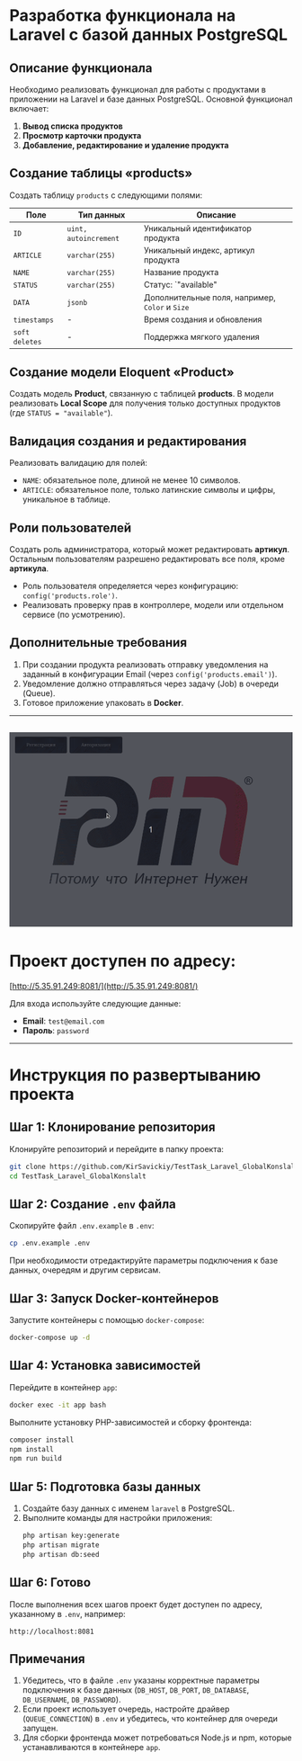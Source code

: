 # Разработка функционала на Laravel с базой данных PostgreSQL

## Описание функционала

Необходимо реализовать функционал для работы с продуктами в приложении на Laravel и базе данных PostgreSQL. Основной функционал включает:

1. **Вывод списка продуктов**
2. **Просмотр карточки продукта**
3. **Добавление, редактирование и удаление продукта**

## Создание таблицы «products»

Создать таблицу `products` с следующими полями:

| Поле      | Тип данных     | Описание |
|-----------|----------------|----------|
| `ID`      | `uint, autoincrement` | Уникальный идентификатор продукта |
| `ARTICLE` | `varchar(255)`  | Уникальный индекс, артикул продукта |
| `NAME`    | `varchar(255)`  | Название продукта |
| `STATUS`  | `varchar(255)`  | Статус: `"available" | "unavailable"` |
| `DATA`    | `jsonb`         | Дополнительные поля, например, `Color` и `Size` |
| `timestamps` | -              | Время создания и обновления |
| `soft deletes` | -            | Поддержка мягкого удаления |

## Создание модели Eloquent «Product»

Создать модель **Product**, связанную с таблицей **products**. В модели реализовать **Local Scope** для получения только доступных продуктов (где `STATUS = "available"`).

## Валидация создания и редактирования

Реализовать валидацию для полей:

- `NAME`: обязательное поле, длиной не менее 10 символов.
- `ARTICLE`: обязательное поле, только латинские символы и цифры, уникальное в таблице.

## Роли пользователей

Создать роль администратора, который может редактировать **артикул**. Остальным пользователям разрешено редактировать все поля, кроме **артикула**.

- Роль пользователя определяется через конфигурацию: `config('products.role')`.
- Реализовать проверку прав в контроллере, модели или отдельном сервисе (по усмотрению).

## Дополнительные требования

1. При создании продукта реализовать отправку уведомления на заданный в конфигурации Email (через `config('products.email')`).
2. Уведомление должно отправляться через задачу (Job) в очереди (Queue).
3. Готовое приложение упаковать в **Docker**.
-----------------------------------------------------------------------------------------------------------------------------------
![Project demo](assets/demo.gif)
------------------------------------------------------------------------------------------------------------------------------------
# Проект доступен по адресу:
[http://5.35.91.249:8081/](http://5.35.91.249:8081/)

Для входа используйте следующие данные:
- **Email**: `test@email.com`
- **Пароль**: `password`
--------------------------------------------------------------------------------------------------------------------------------------
# Инструкция по развертыванию проекта

## Шаг 1: Клонирование репозитория
Клонируйте репозиторий и перейдите в папку проекта:
```bash
git clone https://github.com/KirSavickiy/TestTask_Laravel_GlobalKonslalt.git
cd TestTask_Laravel_GlobalKonslalt
```

## Шаг 2: Создание `.env` файла
Скопируйте файл `.env.example` в `.env`:
```bash
cp .env.example .env
```
При необходимости отредактируйте параметры подключения к базе данных, очередям и другим сервисам.

## Шаг 3: Запуск Docker-контейнеров
Запустите контейнеры с помощью `docker-compose`:
```bash
docker-compose up -d
```

## Шаг 4: Установка зависимостей
Перейдите в контейнер `app`:
```bash
docker exec -it app bash
```

Выполните установку PHP-зависимостей и сборку фронтенда:
```bash
composer install
npm install
npm run build
```

## Шаг 5: Подготовка базы данных
1. Создайте базу данных с именем `laravel` в PostgreSQL.
2. Выполните команды для настройки приложения:
   ```bash
   php artisan key:generate
   php artisan migrate
   php artisan db:seed
   ```

## Шаг 6: Готово
После выполнения всех шагов проект будет доступен по адресу, указанному в `.env`, например:
```
http://localhost:8081
```
## Примечания
1. Убедитесь, что в файле `.env` указаны корректные параметры подключения к базе данных (`DB_HOST`, `DB_PORT`, `DB_DATABASE`, `DB_USERNAME`, `DB_PASSWORD`).
2. Если проект использует очередь, настройте драйвер (`QUEUE_CONNECTION`) в `.env` и убедитесь, что контейнер для очереди запущен.
3. Для сборки фронтенда может потребоваться Node.js и npm, которые устанавливаются в контейнере `app`.
